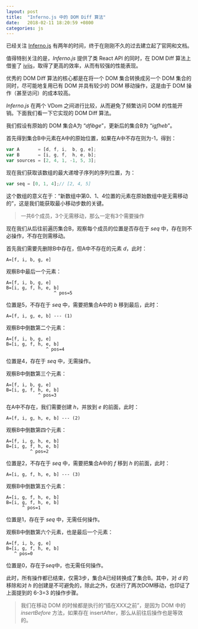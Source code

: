 ```yaml
---
layout: post
title:  "Inferno.js 中的 DOM Diff 算法"
date:   2018-02-11 18:20:59 +0800
categories: js
---
```


已经关注 [Inferno.js](https://infernojs.org/) 有两年的时间，终于在刚刚不久的过去建立起了官网和文档。

值得特别关注的是，*Inferno.js* 提供了类 React API 的同时，在 DOM Diff 算法上借鉴了 [ivijs](https://github.com/ivijs/ivi)，取得了更高的效率，从而有较强的性能表现。

优秀的 DOM Diff 算法的核心都是在将一个 DOM 集合转换成另一个 DOM 集合的同时，尽可能地复用已有 DOM 并具有较少的 DOM 移动操作，这是由于 DOM 操作（甚至访问）的成本较高。

*Inferno.js* 在两个 VDom 之间进行比较，从而避免了频繁访问 DOM 的性能开销。下面我们看一下它实现的 DOM Diff 算法。

我们假设有原始的 DOM 集合A为 “*dfibge*”，更新后的集合B为 “*igfheb*”。

首先得到集合B中元素在A中的原始位置，如果在A中不存在则为-1，得到：

```js
var A       = [d, f, i,  b, g, e];
var B       = [i, g, f,  h, e, b];
var sources = [2, 4, 1, -1, 5, 3];
```

现在我们获取该数组的最大递增子序列的序列位置，为：

```js
var seq = [0, 1, 4];// [2, 4, 5]
```

这个数组的意义在于：“新数组中第0、1、4位置的元素在原始数组中是无需移动的”，这是我们能获取最小移动步数的关键。

> 一共6个成员，3个无需移动，那么一定有3个需要操作

现在我们从后往前遍历集合B，观察每个成员的位置是否存在于 *seq* 中，存在则不必操作，不存在则需移动。

首先我们需要先删除B中存在，但A中不存在的元素 *d*，此时：

```
A=[f, i, b, g, e]
```

观察B中最后一个元素：

```
A=[f, i, b, g, e]
B=[i, g, f, h, e, b]
                  ^ pos=5
```

位置是5，不存在于 *seq* 中，需要把集合A中的 *b* 移到最后，此时：

```
A=[f, i, g, e, b] --- (1)
```

观察B中倒数第二个元素：

```
A=[f, i, b, g, e]
B=[i, g, f, h, e, b]
               ^ pos=4
```

位置是4，存在于 *seq* 中，无需操作。

观察B中倒数第三个元素：

```
A=[f, i, b, g, e]
B=[i, g, f, h, e, b]
            ^ pos=3
```

在A中不存在，我们需要创建 *h*，并放到 *e* 的前面，此时：

```
A=[f, i, g, h, e, b] --- (2)
```

观察B中倒数第四个元素：

```
A=[f, i, g, h, e, b]
B=[i, g, f, h, e, b]
         ^ pos=2
```

位置是2，不存在于 *seq* 中，需要把集合A中的 *f* 移到 *h* 的前面，此时：

```
A=[i, g, f, h, e, b] --- (3)
```

观察B中倒数第五个元素：

```
A=[i, g, f, h, e, b]
B=[i, g, f, h, e, b]
      ^ pos=1
```

位置是1，存在于 *seq* 中，无需任何操作。


观察B中倒数第六个元素，也是最后一个元素：

```
A=[f, i, b, g, e]
B=[i, g, f, h, e, b]
   ^ pos=0
```

位置是0，存在于*seq*中，也无需任何操作。

此时，所有操作都已结束，仅需3步，集合A已经转换成了集合B。其中，对 *d* 的移除和对 *h* 的创建是不可避免的，除此之外，仅进行了两次DOM移动，也印证了上面提到的 6-3=3 的操作步骤。

> 我们在移动 DOM 的时候都是执行的“插在XXX之前”，是因为 DOM 中的 *insertBefore* 方法，如果存在 insertAfter，那么从前往后操作也是等效的。